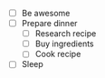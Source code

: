 - [ ] Be awesome
- [ ] Prepare dinner
  - [ ] Research recipe
  - [ ] Buy ingredients
  - [ ] Cook recipe
- [ ] Sleep

